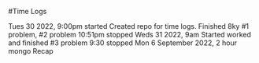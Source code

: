 #Time Logs

Tues 30 2022,
9:00pm started
Created repo for time logs.
Finished 8ky #1 problem, #2 problem
10:51pm stopped
Weds 31 2022,
9am Started
worked and finished #3 problem
9:30 stopped
Mon 6 September 2022,
2 hour mongo Recap
